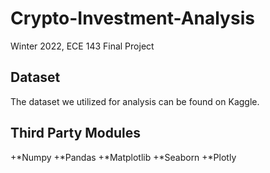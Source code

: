 # Crypto-Investment-Analysis
Winter 2022, ECE 143 Final Project

## Dataset

The dataset we utilized for analysis can be found on Kaggle.

## Third Party Modules
+*Numpy
+*Pandas
+*Matplotlib
+*Seaborn
+*Plotly
